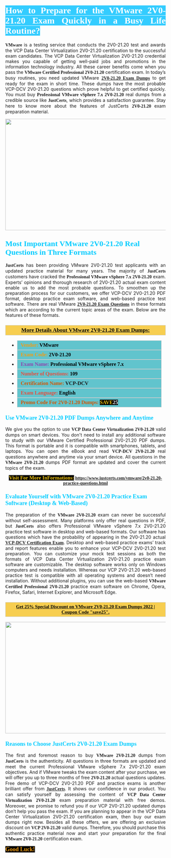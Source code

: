 <h1 style="text-align: justify;"><span style="color:#ffffff;"><span style="font-family:Georgia,serif;"><strong><span style="background-color:#33ccff;">How to Prepare for the VMware 2V0-21.20 Exam Quickly in a Busy Life Routine?</span></strong></span></span></h1>

<p style="text-align: justify;"><span style="font-family:Georgia,serif;"><strong>VMware</strong></span> is a testing service that conducts the 2V0-21.20 test and awards the VCP Data Center Virtualization 2V0-21.20 certification to the successful exam candidates. The VCP Data Center Virtualization 2V0-21.20 credential makes you capable of getting well-paid jobs and promotions in the information technology industry. All these career benefits come when you pass the <span style="font-family:Georgia,serif;"><strong>VMware Certified Professional 2V0-21.20</strong></span> certification exam. In today’s busy routines, you need updated VMware <a href="https://www.justcerts.com/vmware/2v0-21.20-practice-questions.html"><span style="font-family:Georgia,serif;"><strong>2V0-21.20 Exam Dumps</strong></span></a> to get ready for the exam in short time. These dumps have the most probable VCP-DCV 2V0-21.20 questions which prove helpful to get certified quickly. You must buy <span style="font-family:Georgia,serif;"><strong>Professional VMware vSphere 7.x 2V0-21.20</strong></span> real dumps from a credible source like <strong><span style="font-size:14px;"><span style="font-family:Georgia,serif;">JustCerts</span></span></strong>, which provides a satisfaction guarantee. Stay here to know more about the features of JustCerts <span style="font-family:Georgia,serif;"><strong>2V0-21.20 </strong></span> exam preparation material.</p>

<p style="text-align: center;"><a href="https://www.justcerts.com/vmware/2v0-21.20-practice-questions.html"><img alt="" src="https://i.imgur.com/jVK0eNK.jpg" style="width: 720px; height: 350px;" /></a></p>

<h2 style="margin-right:0in; margin-left:0in"><span style="color:#00ccff;"><span style="font-family:Georgia,serif;"><strong><span style="font-size:18pt">Most Important VMware 2V0-21.20 Real Questions in Three Formats</span></strong></span></span></h2>

<p style="text-align: justify;"><strong><span style="font-size:14px;"><span style="font-family:Georgia,serif;">JustCerts</span></span></strong> has been providing VMware 2V0-21.20 test applicants with an updated practice material for many years. The majority of <span style="font-family:Georgia,serif;"><strong>JustCerts</strong></span> customers have cracked the <span style="font-family:Georgia,serif;"><strong>Professional VMware vSphere 7.x 2V0-21.20</strong></span> exam. Experts’ opinions and thorough research of 2V0-21.20 actual exam content enable us to add the most probable questions. To smoothen up the preparation process for our customers, we offer VCP-DCV 2V0-21.20 PDF format, desktop practice exam software, and web-based practice test software. There are real VMware <a href="https://www.justcerts.com/vmware/2v0-21.20-practice-questions.html"><span style="font-family:Georgia,serif;"><strong>2V0-21.20 Exam Questions</strong></span></a> in these formats which are according to the current topic areas of the exam. Below are the features of these formats.</p>

<h3 style="background: #f7ce50; border: 1px solid rgb(204, 204, 204); padding: 5px 10px; text-align: center;"><span style="font-family:Georgia,serif;"><u><u><span style="color:#000000;"><span style="font-size:11pt"><span style="line-height:normal"><b><span style="font-size:13.0pt"><span cambria="">More Details About VMware 2V0-21.20 Exam Dumps:</span></span></b></span></span></span></u></u></span></h3>

<ul>
	<li style="margin:0cm 10pt">
	<div style="background:#61c4cd; border: 1px solid rgb(204, 204, 204); padding: 5px 10px; text-align: justify;"><span style="font-family:Georgia,serif;"><span style="font-size:11pt"><span style="line-height:normal"><b><span style="font-size:12.0pt"><span new="" roman="" times=""><span style="color:#f39c12;">Vendor:</span> <span style="color:#000000;">VMware</span></span></span></b></span></span></span></div>
	</li>
	<li style="margin:0cm 10pt">
	<div style="background: #61c4cd; border: 1px solid rgb(204, 204, 204); padding: 5px 10px; text-align: justify;"><span style="font-family:Georgia,serif;"><span style="font-size:11pt"><span style="line-height:normal"><b><span style="font-size:12.0pt"><span new="" roman="" times=""><span style="color:#f39c12;">Exam Code:</span> <span style="color:#000000;">2V0-21.20</span></span></span></b></span></span></span></div>
	</li>
	<li style="margin:0cm 10pt">
	<div style="background: #61c4cd; border: 1px solid rgb(204, 204, 204); padding: 5px 10px; text-align: justify;"><span style="font-family:Georgia,serif;"><span style="font-size:11pt"><span style="line-height:normal"><b><span style="font-size:12.0pt"><span new="" roman="" times=""><span style="color:#8e44ad;">Exam Name:</span> <span style="color:#000000;">Professional VMware vSphere 7.x</span></span></span></b></span></span></span></div>
	</li>
	<li style="margin:0cm 10pt">
	<div style="background: #61c4cd; border: 1px solid rgb(204, 204, 204); padding: 5px 10px;"><span style="font-family:Georgia,serif;"><span style="font-size:11pt"><span style="line-height:normal"><b><span style="font-size:12.0pt"><span new="" roman="" times=""><span style="color:#e74c3c;">Number of Questions:</span><span style="color:#000000;"><span style="color:#f1c40f;"> </span>109</span></span></span></b></span></span></span></div>
	</li>
	<li style="margin:0cm 10pt">
	<div style="background: #61c4cd; border: 1px solid rgb(204, 204, 204); padding: 5px 10px; text-align: justify;"><span style="font-family:Georgia,serif;"><span style="font-size:11pt"><span style="line-height:normal"><b><span style="font-size:12.0pt"><span new="" roman="" times=""><span style="color:#d35400;">Certification Name:</span> VCP-DCV</span></span></b></span></span></span></div>
	</li>
	<li style="margin:0cm 10pt">
	<div style="background: #61c4cd; border: 1px solid rgb(204, 204, 204); padding: 5px 10px; text-align: justify;"><span style="font-family:Georgia,serif;"><span style="font-size:11pt"><span style="line-height:normal"><b><span style="font-size:12.0pt"><span new="" roman="" times=""><span style="color:#e74c3c;">Exam Language:</span> <span style="color:#000000;">English</span></span></span></b></span></span></span></div>
	</li>
	<li style="margin:0cm 10pt">
	<div style="background: #61c4cd; border: 1px solid rgb(204, 204, 204); padding: 5px 10px;"><span style="font-family:Georgia,serif;"><span style="font-size:11pt"><span style="line-height:normal"><b><span style="font-size:12.0pt"><span new="" roman="" times=""><span style="color:#d35400;">Promo Code For 2V0-21.20 Dumps:</span><span style="color:#f1c40f;"> <span style="background-color:#000000;">SAVE</span></span><span style="color:#ffffff;"><span style="background-color:#000000;">25</span></span></span></span></b></span></span></span></div>
	</li>
</ul>

<h3 style="margin-right:0in; margin-left:0in"><span style="color:#00ccff;"><span style="font-family:Georgia,serif;"><strong><span style="font-size:13.5pt">Use VMware 2V0-21.20 PDF Dumps Anywhere and Anytime</span></strong></span></span></h3>

<p style="text-align: justify;">We give you the option to use <span style="font-family:Georgia,serif;"><strong>VCP Data Center Virtualization 2V0-21.20</strong></span> valid dumps on smart devices. You don't need to install any additional software to study with our VMware Certified Professional 2V0-21.20 PDF dumps. This format is portable and it is compatible with smartphones, tablets, and laptops. You can open the eBook and read <span style="font-family:Georgia,serif;"><strong>VCP-DCV 2V0-21.20</strong></span> real questions anywhere and anytime via your smart device. All questions in the <span style="font-family:Georgia,serif;"><strong>VMware 2V0-21.20</strong></span> dumps PDF format are updated and cover the current topics of the exam.</p>

<p style="text-align: center;"><span style="font-family:Georgia,serif;"><strong><span style="font-size:16px;"><span style="color:#f1c40f;"><span style="background-color:#000000;">Visit For More InFormations:</span></span></span> <a href="https://www.justcerts.com/vmware/2v0-21.20-practice-questions.html">https://www.justcerts.com/vmware/2v0-21.20-practice-questions.html</a></strong></span></p>

<h3 style="margin-right:0in; margin-left:0in"><span style="color:#00ccff;"><span style="font-family:Georgia,serif;"><strong><span style="font-size:13.5pt">Evaluate Yourself with VMware 2V0-21.20 Practice Exam Software (Desktop & Web-Based)</span></strong></span></span></h3>

<p style="text-align: justify;">The preparation of the <strong><span style="font-family:Georgia,serif;">VMware 2V0-21.20</span></strong> exam can never be successful without self-assessment. Many platforms only offer real questions in PDF, but <span style="font-size:14px;"><span style="font-family:Georgia,serif;"><strong>JustCerts</strong></span></span> also offers Professional VMware vSphere 7.x 2V0-21.20 practice test software in desktop and web-based formats. Our software has questions which have the probability of appearing in the 2V0-21.20 actual <a href="https://www.justcerts.com/vmware/vcp-certification-exams.html"><span style="font-family:Georgia,serif;"><strong>VCP-DCV Certification Exam</strong></span></a>. Desktop and web-based practice exams’ track and report features enable you to enhance your VCP-DCV 2V0-21.20 test preparation. You can customize your mock test sessions as both the formats of VCP Data Center Virtualization 2V0-21.20 practice exam software are customizable. The desktop software works only on Windows computers and needs installation. Whereas our VCP 2V0-21.20 web-based practice test is compatible with all operating systems and doesn’t need installation. Without additional plugins, you can use the web-based <span style="font-family:Georgia,serif;"><strong>VMware Certified Professional 2V0-21.20</strong></span> practice exam software on Chrome, Opera, Firefox, Safari, Internet Explorer, and Microsoft Edge.</p>

<h3 style="background: rgb(247, 206, 80); border: 1px solid rgb(204, 204, 204); padding: 5px 10px; text-align: center;"><span style="font-family:Georgia,serif;"><u><span style="color:#000000;"><span style="font-size:11pt;"><span style="line-height:normal;"><b><span cambria="">Get 25% Special Discount on VMware 2V0-21.20 Exam Dumps 2022 | Coupon Code "save25".</span></b></span></span></span></u></span></h3>

<p style="text-align: center;"><a href="https://www.justcerts.com/vmware/2v0-21.20-practice-questions.html"><img alt="" src="https://i.imgur.com/ILNYM6U.jpg" style="width: 720px; height: 350px;" /></a></p>

<h3 style="margin-right:0in; margin-left:0in"><span style="color:#00ccff;"><span style="font-family:Georgia,serif;"><strong><span style="font-size:13.5pt">Reasons to Choose JustCerts 2V0-21.20 Exam Dumps</span></strong></span></span></h3>

<p style="text-align: justify;">The first and foremost reason to buy <span style="font-family:Georgia,serif;"><strong>VMware 2V0-21.20</strong></span> dumps from <span style="font-size:14px;"><span style="font-family:Georgia,serif;"><strong>JustCerts</strong></span></span> is the authenticity. All questions in three formats are updated and meet the current Professional VMware vSphere 7.x 2V0-21.20 exam objectives. And if VMware tweaks the exam content after your purchase, we will offer you up to three months of free <span style="font-family:Georgia,serif;"><strong>2V0-21.20 </strong></span> actual questions updates. Free demo of VCP-DCV 2V0-21.20 PDF and practice exams is another brilliant offer from <a href="https://www.justcerts.com/"><span style="font-size:14px;"><span style="font-family:Georgia,serif;"><strong>JustCerts</strong></span></span></a>. It shows our confidence in our product. You can satisfy yourself by assessing the content of <span style="font-family:Georgia,serif;"><strong>VCP Data Center Virtualization 2V0-21.20</strong></span> exam preparation material with free demos. Moreover, we promise to refund you if our VCP 2V0-21.20 updated dumps don’t help you pass the exam. If you are planning to appear in the VCP Data Center Virtualization 2V0-21.20 certification exam, then buy our exam dumps right now. Besides all these offers, we are offering an exclusive discount on <span style="font-family:Georgia,serif;"><strong>VCP 2V0-21.20</strong></span> valid dumps. Therefore, you should purchase this authentic practice material now and start your preparation for the final <span style="font-family:Georgia,serif;"><strong>VMware 2V0-21.20</strong></span> certification exam.</p>

<p style="text-align: justify;"><span style="font-size:18px;"><span style="color:#f39c12;"><span style="font-family:Georgia,serif;"><strong><span style="background-color:#000000;">Good Luck!</span></strong></span></span></span></p>
